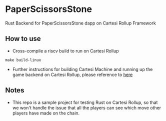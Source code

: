 # PaperScissorsStone
Rust Backend for PaperScissorsStone dapp on Cartesi Rollup Framework


## How to use 
- Cross-compile a riscv build to run on Cartesi Rollup
```
make build-linux
```

- Further instructions for building Cartesi Machine and running up the game backend on Cartesi Rollup, please reference to [here](https://github.com/maxabcr2000/PaperScissorsStone/tree/main/cartesi-dapp)

## Notes
- This repo is a sample project for testing Rust on Cartesi Rollup, so that we won't handle the issue that all the players can see which move other players have made on the chain. 